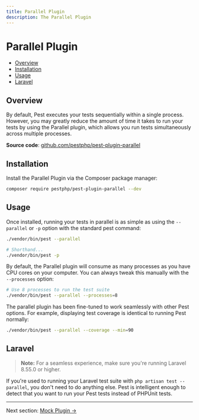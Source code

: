 ```yaml
---
title: Parallel Plugin
description: The Parallel Plugin
---
```


# Parallel Plugin

- [Overview](#overview)
- [Installation](#installation)
- [Usage](#usage)
- [Laravel](#laravel)

<a name="overview"></a>
## Overview

By default, Pest executes your tests sequentially within a single process. 
However, you may greatly reduce the amount of time it takes to run your tests by using the Parallel plugin, which allows you run tests simultaneously across multiple processes.

**Source code**: [github.com/pestphp/pest-plugin-parallel](https://github.com/pestphp/pest-plugin-parallel)

<a name="installation"></a>
## Installation

Install the Parallel Plugin via the Composer package manager:

```bash
composer require pestphp/pest-plugin-parallel --dev
```

<a name="usage"></a>
## Usage

Once installed, running your tests in parallel is as simple as using the `--parallel` or `-p` option with the standard pest command:

```bash
./vendor/bin/pest --parallel

# Shorthand...
./vendor/bin/pest -p
```

By default, the Parallel plugin will consume as many processes as you have CPU cores on your computer. You can 
always tweak this manually with the `--processes` option:

```bash
# Use 8 processes to run the test suite
./vendor/bin/pest --parallel --processes=8
```

The parallel plugin has been fine-tuned to work seamlessly with other Pest options. For example, displaying test coverage
is identical to running Pest normally:

```bash
./vendor/bin/pest --parallel --coverage --min=90
```

<a name="laravel"></a>
## Laravel

> **Note:** For a seamless experience, make sure you're running Laravel 8.55.0 or higher.

If you're used to running your Laravel test suite with `php artisan test --parallel`, you don't need to 
do anything else. Pest is intelligent enough to detect that you want to run your Pest tests instead of
PHPUnit tests.

---

Next section: [Mock Plugin →](/docs/plugins/mock)
